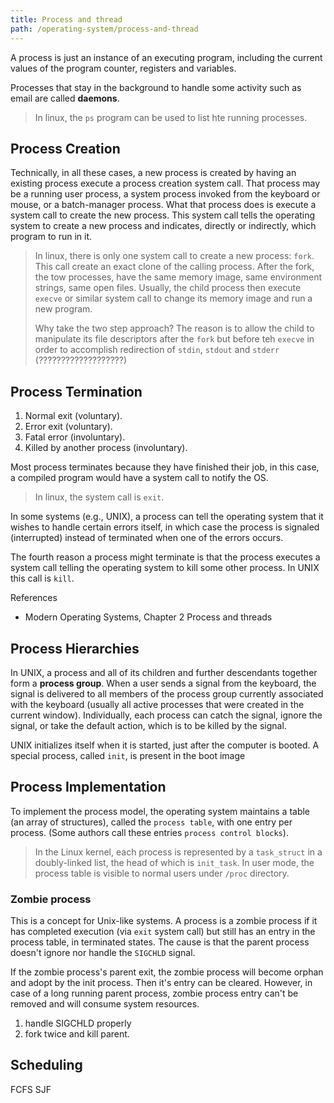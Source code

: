 ```yaml
---
title: Process and thread
path: /operating-system/process-and-thread
---
```


A process is just an instance of an executing program, including the current
values of the program counter, registers and variables.

Processes that stay in the background to handle some activity such as email are called **daemons**.

> In linux, the `ps` program can be used to list hte running processes.

## Process Creation

Technically, in all these cases, a new process is created by having an existing
process execute a process creation system call. That process may be a running user
process, a system process invoked from the keyboard or mouse, or a batch-manager
process. What that process does is execute a system call to create the new
process. This system call tells the operating system to create a new process and indicates, directly or indirectly, which program to run in it.

> In linux, there is only one system call to create a new process: `fork`. This call create an exact clone of the calling process. After the fork, the tow processes, have the same memory image, same environment strings, same open files. Usually, the child process then execute `execve` or similar system call to change its memory image and run a new program.
>
> Why take the two step approach? The reason is to allow the child to manipulate its file descriptors after the `fork` but before teh `execve` in order to accomplish redirection of `stdin`, `stdout` and `stderr` (???????????????????)

## Process Termination

1. Normal exit (voluntary).
2. Error exit (voluntary).
3. Fatal error (involuntary).
4. Killed by another process (involuntary).

Most process terminates because they have finished their job, in this case, a compiled program would have a system call to notify the OS.

> In linux, the system call is `exit`.

In some systems (e.g., UNIX), a process can tell the operating system that it wishes to handle certain errors itself, in which case the process is signaled (interrupted) instead of terminated when one of the errors occurs.

The fourth reason a process might terminate is that the process executes a system
call telling the operating system to kill some other process. In UNIX this call
is `kill`.

References

- Modern Operating Systems, Chapter 2 Process and threads

## Process Hierarchies

In UNIX, a process and all of its children and further descendants together
form a **process group**. When a user sends a signal from the keyboard, the signal is
delivered to all members of the process group currently associated with the
keyboard (usually all active processes that were created in the current window).
Individually, each process can catch the signal, ignore the signal, or take the default
action, which is to be killed by the signal.

UNIX initializes itself when it is started, just after the computer is booted.
A special process, called `init`, is present in the boot image

## Process Implementation

To implement the process model, the operating system maintains a table (an
array of structures), called the `process table`, with one entry per process. (Some
authors call these entries `process control blocks`).

> In the Linux kernel, each process is represented by a `task_struct` in a doubly-linked list, the head of which is `init_task`.
> In user mode, the process table is visible to normal users under `/proc` directory.

### Zombie process

This is a concept for Unix-like systems. A process is a zombie process if it has completed execution (via `exit` system call) but still has an entry in the process table, in terminated states. The cause is that the parent process doesn't ignore nor handle the `SIGCHLD` signal.

If the zombie process's parent exit, the zombie process will become orphan and adopt by the init process. Then it's entry can be cleared. However, in case of a long running parent process, zombie process entry can't be removed and will consume system resources.

1. handle SIGCHLD properly
2. fork twice and kill parent.

## Scheduling

FCFS
SJF
